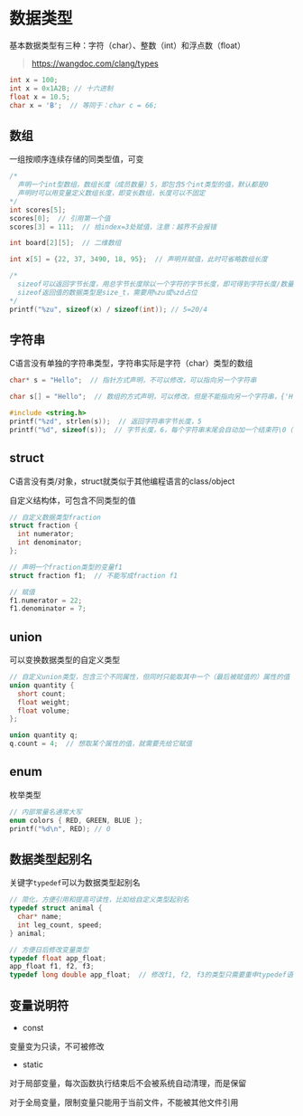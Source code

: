 # 数据类型

基本数据类型有三种：字符（char）、整数（int）和浮点数（float）

> <https://wangdoc.com/clang/types>

```c
int x = 100;
int x = 0x1A2B; // 十六进制
float x = 10.5;
char x = 'B';  // 等同于：char c = 66;
```

## 数组

一组按顺序连续存储的同类型值，可变

```c
/*
  声明一个int型数组，数组长度（成员数量）5，即包含5个int类型的值，默认都是0
  声明时可以用变量定义数组长度，即变长数组，长度可以不固定
*/
int scores[5];
scores[0];  // 引用第一个值
scores[3] = 111;  // 给index=3处赋值，注意：越界不会报错

int board[2][5];  // 二维数组

int x[5] = {22, 37, 3490, 18, 95};  // 声明并赋值，此时可省略数组长度

/*
  sizeof可以返回字节长度，用总字节长度除以一个字符的字节长度，即可得到字符长度/数量
  sizeof返回值的数据类型是size_t，需要用%zu或%zd占位
*/
printf("%zu", sizeof(x) / sizeof(int)); // 5=20/4
```

## 字符串

C语言没有单独的字符串类型，字符串实际是字符（char）类型的数组

```c
char* s = "Hello";  // 指针方式声明，不可以修改，可以指向另一个字符串

char s[] = "Hello";  // 数组的方式声明，可以修改，但是不能指向另一个字符串，{'H', 'e', 'l', 'l', 'o'}

#include <string.h>
printf("%zd", strlen(s));  // 返回字符串字节长度，5
printf("%d", sizeof(s));  // 字节长度，6，每个字符串末尾会自动加一个结束符\0（一个全是二进制0的字节）
```

## struct

C语言没有类/对象，struct就类似于其他编程语言的class/object

自定义结构体，可包含不同类型的值

```c
// 自定义数据类型fraction
struct fraction {
  int numerator;
  int denominator;
};

// 声明一个fraction类型的变量f1
struct fraction f1;  // 不能写成fraction f1

// 赋值
f1.numerator = 22;
f1.denominator = 7;
```

## union

可以变换数据类型的自定义类型

```c
// 自定义union类型，包含三个不同属性，但同时只能取其中一个（最后被赋值的）属性的值
union quantity {
  short count;
  float weight;
  float volume;
};

union quantity q;
q.count = 4;  // 想取某个属性的值，就需要先给它赋值
```

## enum

枚举类型

```c
// 内部常量名通常大写
enum colors { RED, GREEN, BLUE };
printf("%d\n", RED); // 0
```

## 数据类型起别名

关键字`typedef`可以为数据类型起别名

```c
// 简化，方便引用和提高可读性，比如给自定义类型起别名
typedef struct animal {
  char* name;
  int leg_count, speed;
} animal;

// 方便日后修改变量类型
typedef float app_float;
app_float f1, f2, f3;
typedef long double app_float;  // 修改f1, f2, f3的类型只需要重申typedef语句
```

## 变量说明符

- const

变量变为只读，不可被修改

- static

对于局部变量，每次函数执行结束后不会被系统自动清理，而是保留

对于全局变量，限制变量只能用于当前文件，不能被其他文件引用
